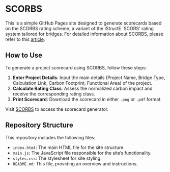 # SCORBS

This is a simple GitHub Pages site designed to generate scorecards based on the SCORBS rating scheme, a variant of the IStructE 'SCORS' rating system tailored for bridges. For detailed information about SCORBS, please refer to this [article](https://www.istructe.org/sitefiles/handlers/DownloadFile.ashx?productId=10002).

## How to Use

To generate a project scorecard using SCORBS, follow these steps:

1. **Enter Project Details**: Input the main details (Project Name, Bridge Type, Calculation Link, Carbon Footprint, Functional Area) of the project.
2. **Calculate Rating Class**: Assess the normalized carbon impact and receive the corresponding rating class.
3. **Print Scorecard**: Download the scorecard in either `.png` or `.pdf` format.

Visit [SCORBS](#) to access the scorecard generator.

## Repository Structure

This repository includes the following files:

- `index.html`: The main HTML file for the site structure.
- `main.js`: The JavaScript file responsible for the site’s functionality.
- `styles.css`: The stylesheet for site styling.
- `README.md`: This file, providing an overview and instructions.
